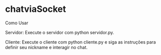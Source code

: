 # chatviaSocket



Como Usar

Servidor: Execute o servidor com python servidor.py.

Cliente: Execute o cliente com python cliente.py e siga as instruções para definir seu nickname e interagir no chat.
